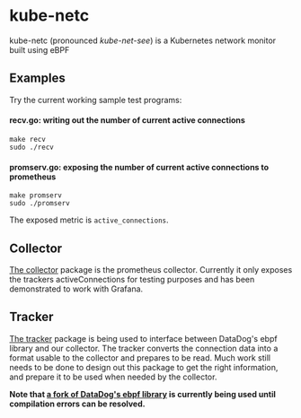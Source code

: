 # kube-netc
kube-netc (pronounced <i>kube-net-see</i>) is a Kubernetes network monitor built using eBPF

## Examples

Try the current working sample test programs:

#### recv.go: writing out the number of current active connections

```
make recv
sudo ./recv
```

#### promserv.go: exposing the number of current active connections to prometheus

```
make promserv
sudo ./promserv
```
The exposed metric is `active_connections`.

## Collector

[The collector](collector/) package is the prometheus collector. Currently it only exposes the trackers activeConnections for testing purposes and has been demonstrated to work with Grafana.

## Tracker

[The tracker](tracker/) package is being used to interface between DataDog's ebpf library and our collector. The tracker converts the connection data into a format usable to the collector and prepares to be read. Much work still needs to be done to design out this package to get the right information, and prepare it to be used when needed by the collector.

__Note that [a fork of DataDog's ebpf library](https://github.com/drewrip/datadog-agent) is currently being used until compilation errors can be resolved.__
